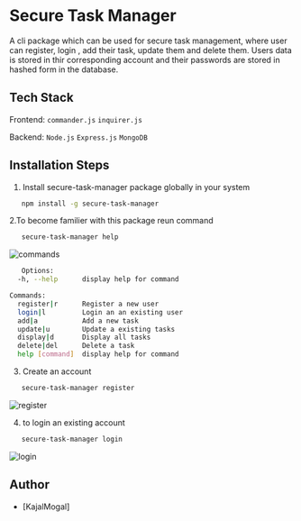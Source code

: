 # Secure Task Manager
A cli package which can be used for secure task management, where user can register, login , add their task, update them and delete them. Users data is stored in thir corresponding account and their passwords are stored in hashed form in the database.

## Tech Stack
Frontend: `commander.js` `inquirer.js`

Backend:  `Node.js` `Express.js` `MongoDB`

## Installation Steps
1. Install secure-task-manager package globally in your system
```bash
   npm install -g secure-task-manager
```

2.To become familier with this package reun command
```bash
   secure-task-manager help
```

![commands](https://github.com/user-attachments/assets/aad9d51e-e22d-4801-9aa1-5a5b1d9ed34c)

```bash
   Options:
  -h, --help      display help for command

Commands:
  register|r      Register a new user
  login|l         Login an an existing user
  add|a           Add a new task
  update|u        Update a existing tasks
  display|d       Display all tasks
  delete|del      Delete a task
  help [command]  display help for command
```

3. Create an account

```bash
   secure-task-manager register
```

   ![register](https://github.com/user-attachments/assets/7d218bcc-db9a-4b97-81fe-d02ee85fa680)


4. to login an existing account

```bash
   secure-task-manager login
```

   ![login](https://github.com/user-attachments/assets/64daf2f0-d98b-4a77-a0f9-6f60e1754115)


## Author

- [KajalMogal]
   

